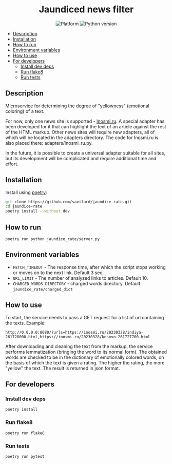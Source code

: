 <h1 align="center">Jaundiced news filter</h1>

<p align="center">
  <img alt="Platform" src="https://img.shields.io/badge/platform-linux-green?style=for-the-badge" />
  <img alt="Python version" src="https://img.shields.io/badge/python-3.10-green?style=for-the-badge" />
</p>

<!-- TOC -->
  * [Description](#description)
  * [Installation](#installation)
  * [How to run](#how-to-run)
  * [Environment variables](#environment-variables)
  * [How to use](#how-to-use)
  * [For developers](#for-developers)
    * [Install dev deps](#install-dev-deps)
    * [Run flake8](#run-flake8)
    * [Run tests](#run-tests)
<!-- TOC -->

## Description
Microservice for determining the degree of "yellowness" (emotional coloring) of a text.

For now, only one news site is supported - [Inosmi.ru](https://inosmi.ru/). A special adapter has been developed for it that can highlight the text of an article against the rest of the HTML markup. Other news sites will require new adapters, all of which will be located in the adapters directory. The code for Inosmi.ru is also placed there: adapters/inosmi_ru.py.

In the future, it is possible to create a universal adapter suitable for all sites, but its development will be complicated and require additional time and effort.

## Installation

Install using [poetry](https://python-poetry.org/):
```bash
git clone https://github.com/savilard/jaundice-rate.git
cd jaundice-rate
poetry install --without dev
```

## How to run

```shell
poetry run python jaundice_rate/server.py
```

## Environment variables

- `FETCH_TIMEOUT` - The response time, after which the script stops working or moves on to the next link. Default 3 sec.
- `URL_LIMIT` - The number of analyzed links to articles. Default 10.
- `CHARGED_WORDS_DIRECTORY` - charged words directory. Default `jaundice_rate/charged_dict`


## How to use

To start, the service needs to pass a GET request for a list of url containing the texts. Example:

`http://0.0.0.0:8080/?urls=https://inosmi.ru/20230328/indiya-261728000.html,https://inosmi.ru/20230328/kosovo-261727700.html`

After downloading and cleaning the text from the markup, the service performs lemmatization (bringing the word to its normal form). The obtained words are checked to be in the dictionary of emotionally colored words, on the basis of which the text is given a rating. The higher the rating, the more "yellow" the text. The result is returned in json format.

## For developers

### Install dev deps

```shell
poetry install
```

### Run flake8

```shell
poetry run flake8
```

### Run tests

```shell
poetry run pytest
```
